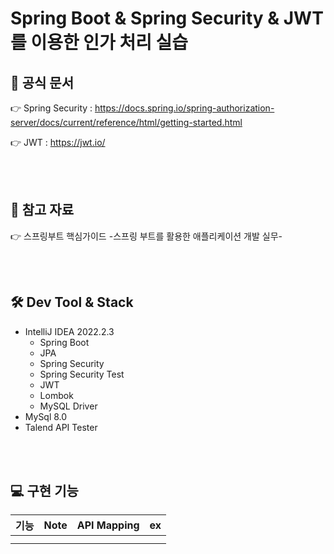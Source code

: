 #  Spring Boot & Spring Security & JWT를 이용한 인가 처리 실습

## 📌 공식 문서

👉 Spring Security : https://docs.spring.io/spring-authorization-server/docs/current/reference/html/getting-started.html

👉 JWT : https://jwt.io/

<br />

<br />

## 📒 참고 자료

👉 스프링부트 핵심가이드 -스프링 부트를 활용한 애플리케이션 개발 실무- 

<br />

<br />



## 🛠 Dev Tool & Stack

- IntelliJ IDEA  2022.2.3
  - Spring Boot
  - JPA 
  - Spring Security
  - Spring Security Test
  - JWT
  - Lombok
  - MySQL Driver
- MySql 8.0
- Talend API Tester

<br />

<br />

## 💻 구현 기능

| 기능 | Note | API Mapping |  ex  |
| :--: | :--: | ----------- | :--: |
|      |      |             |      |
|      |      |             |      |

